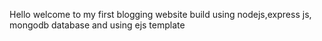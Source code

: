 Hello welcome to my first blogging website build using nodejs,express js, mongodb database and using ejs template
